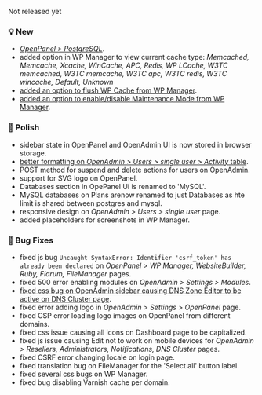 Not released yet

### 💡 New
- [*OpenPanel > PostgreSQL*](https://i.postimg.cc/4y3n59k3/2025-06-09-16-13.png).
- added option in WP Manager to view current cache type: *Memcached, Memcache, Xcache, WinCache, APC, Redis, WP LCache, W3TC memcached, W3TC memcache, W3TC apc, W3TC redis, W3TC wincache, Default, Unknown*
- [added an option to flush WP Cache from WP Manager](https://i.postimg.cc/rw230vvh/2025-06-10-17-45.png).
- [added an option to enable/disable Maintenance Mode from WP Manager](https://i.postimg.cc/W1cdtwTG/2025-06-10-18-54.png).

### 💅 Polish
- sidebar state in OpenPanel and OpenAdmin UI is now stored in browser storage.
- [better formatting on *OpenAdmin > Users > single user > Activity* table](https://i.postimg.cc/B6gWG2Jc/2025-06-09-07-37.png).
- POST method for suspend and delete actions for users on OpenAdmin.
- support for SVG logo on OpenPanel.
- Databases section in OpePanel Ui is renamed to 'MySQL'.
- MySQL databases on Plans arenow renamed to just Databases as hte limit is shared between postgres and mysql.
- responsive design on *OpenAdmin > Users > single user* page.
- added placeholders for screenshots in WP Manager.


### 🐛 Bug Fixes
- fixed js bug `Uncaught SyntaxError: Identifier 'csrf_token' has already been declared` on *OpenPanel > WP Manager, WebsiteBuilder, Ruby, Flarum, FileManager* pages.
- fixed 500 error enabling modules on *OpenAdmin > Settings > Modules*.
- [fixed css bug on OpenAdmin sidebar causing DNS Zone Editor to be active on DNS Cluster page](https://i.postimg.cc/G2VbfkK7/2025-06-09-07-48.png).
- fixed error adding logo in *OpenAdmin > Settings > OpenPanel* page.
- fixed CSP error loading logo images on OpenPanel from different domains.
- fixed css issue causing all icons on Dashboard page to be capitalized.
- fixed js issue causing Edit not to work on mobile devices for *OpenAdmin > Resellers, Administrators, Notifications, DNS Cluster* pages.
- fixed CSRF error changing locale on login page.
- fixed translation bug on FileManager for the 'Select all' button label.
- fixed several css bugs on WP Manager.
- fixed bug disabling Varnish cache per domain.
